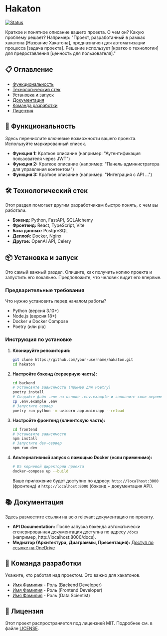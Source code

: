 # Hakaton

[![Status](https://img.shields.io/badge/Status-In%20Development-orange)](https://github.com/your-username/hakaton) <!-- Замените ссылку и статус при необходимости -->

Краткое и понятное описание вашего проекта. О чем он? Какую проблему решает? Например:
"Проект, разработанный в рамках хакатона [Название Хакатона], предназначен для автоматизации процесса [задача проекта]. Решение использует [кратко о технологии] для предоставления [ценность для пользователя]."

## 📋 Оглавление

* [Функциональность](#-функциональность)
* [Технологический стек](#-технологический-стек)
* [Установка и запуск](#-установка-и-запуск)
* [Документация](#-документация)
* [Команда разработки](#-команда-разработки)
* [Лицензия](#-лицензия)

## 🚀 Функциональность

Здесь перечислите ключевые возможности вашего проекта. Используйте маркированный список.

*   **Функция 1:** Краткое описание (например: "Аутентификация пользователя через JWT")
*   **Функция 2:** Краткое описание (например: "Панель администратора для управления контентом")
*   **Функция 3:** Краткое описание (например: "Интеграция с API ...")

## 🛠 Технологический стек

Этот раздел помогает другим разработчикам быстро понять, с чем вы работали.

*   **Бэкенд:** Python, FastAPI, SQLAlchemy
*   **Фронтенд:** React, TypeScript, Vite
*   **База данных:** PostgreSQL
*   **Деплой:** Docker, Nginx
*   **Другое:** OpenAI API, Celery

## 📦 Установка и запуск

Это самый важный раздел. Опишите, как получить копию проекта и запустить его локально. Предположите, что человек видит его впервые.

### Предварительные требования

Что нужно установить перед началом работы?
*   Python (версия 3.10+)
*   Node.js (версия 18+)
*   Docker и Docker Compose
*   Poetry (или pip)

### Инструкция по установке

1.  **Клонируйте репозиторий:**
    ```bash
    git clone https://github.com/your-username/hakaton.git
    cd hakaton
    ```

2.  **Настройте бэкенд (серверную часть):**
    ```bash
    cd backend
    # Установите зависимости (пример для Poetry)
    poetry install
    # Создайте файл .env на основе .env.example и заполните свои переменные
    cp .env.example .env
    # Запустите сервер
    poetry run python -m uvicorn app.main:app --reload
    ```

3.  **Настройте фронтенд (клиентскую часть):**
    ```bash
    cd frontend
    # Установите зависимости
    npm install
    # Запустите dev-сервер
    npm run dev
    ```

4.  **Альтернативный запуск с помощью Docker (если применимо):**
    ```bash
    # Из корневой директории проекта
    docker-compose up --build
    ```

    Ваше приложение будет доступно по адресу: `http://localhost:3000` (фронтенд) и `http://localhost:8000` (бэкенд + документация API).

## 📚 Документация

Здесь разместите ссылки на всю relevant документацию по проекту.

*   **API Documentation:** После запуска бэкенда автоматически сгенерированная документация доступна по адресу `/docs` (например, http://localhost:8000/docs).
*   **Медиатор (Архитектура, Диаграммы, Презентация):** [Доступ по ссылке на OneDrive](https://1drv.ms/w/c/B834906EDB47C714/AdDFXVIyG4pKvbCF-GmHrBI?e=YkUrAk)

## 👥 Команда разработки

Укажите, кто работал над проектом. Это важно для хакатонов.

*   [Имя Фамилия](https://github.com/username1) - Роль (Backend Developer)
*   [Имя Фамилия](https://github.com/username2) - Роль (Frontend Developer)
*   [Имя Фамилия](https://github.com/username3) - Роль (Data Scientist)

## 📄 Лицензия

Этот проект распространяется под лицензией MIT. Подробнее см. в файле [LICENSE](LICENSE).